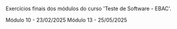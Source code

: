 Exercícios finais dos módulos do curso 'Teste de Software - EBAC'.

Módulo 10 - 23/02/2025
Módulo 13 - 25/05/2025

